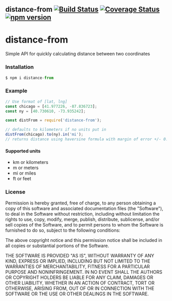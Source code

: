 ## distance-from [![Build Status](https://travis-ci.org/rickyplouis/distance-from.svg?branch=master)](https://travis-ci.org/rickyplouis/distance-from) [![Coverage Status](https://coveralls.io/repos/github/rickyplouis/distance-from/badge.svg?branch=master)](https://coveralls.io/github/rickyplouis/distance-from?branch=master) [![npm version](https://badge.fury.io/js/distance-from.svg)](https://badge.fury.io/js/distance-from)

# distance-from

Simple API for quickly calculating distance between two coordinates

### Installation
```js
$ npm i distance-from
```
### Example
```js
// Use format of [lat, lng]
const chicago = [41.977226, -87.836723];
const ny = [40.730610, -73.935242];

const distFrom = require('distance-from');

// defaults to kilometers if no units put in
distFrom(chicago).to(ny).in('mi');
// returns distance using haversine formula with margin of error +/- 0.03%
```


#### Supported units
* km or kilometers
* m or meters
* mi or miles
* ft or feet

### License
Permission is hereby granted, free of charge, to any person obtaining a copy of this software and associated documentation files (the "Software"), to deal in the Software without restriction, including without limitation the rights to use, copy, modify, merge, publish, distribute, sublicense, and/or sell copies of the Software, and to permit persons to whom the Software is furnished to do so, subject to the following conditions:

The above copyright notice and this permission notice shall be included in all copies or substantial portions of the Software.

THE SOFTWARE IS PROVIDED "AS IS", WITHOUT WARRANTY OF ANY KIND, EXPRESS OR IMPLIED, INCLUDING BUT NOT LIMITED TO THE WARRANTIES OF MERCHANTABILITY, FITNESS FOR A PARTICULAR PURPOSE AND NONINFRINGEMENT. IN NO EVENT SHALL THE AUTHORS OR COPYRIGHT HOLDERS BE LIABLE FOR ANY CLAIM, DAMAGES OR OTHER LIABILITY, WHETHER IN AN ACTION OF CONTRACT, TORT OR OTHERWISE, ARISING FROM, OUT OF OR IN CONNECTION WITH THE SOFTWARE OR THE USE OR OTHER DEALINGS IN THE SOFTWARE.
